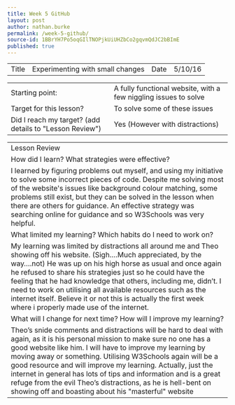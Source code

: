 ```yaml
---
title: Week 5 GitHub
layout: post
author: nathan.burke
permalink: /week-5-github/
source-id: 1BBrYH7Po5oqGIlTNOPjkUiUHZbCo2gqvmQdJC2bBImE
published: true
---
```

<table>
  <tr>
    <td>Title</td>
    <td>Experimenting with small changes</td>
    <td>Date</td>
    <td>5/10/16</td>
  </tr>
</table>


<table>
  <tr>
    <td>Starting point:</td>
    <td>A fully functional website, with a few niggling issues to solve</td>
  </tr>
  <tr>
    <td>Target for this lesson?</td>
    <td>To solve some of these issues</td>
  </tr>
  <tr>
    <td>Did I reach my target? 
(add details to "Lesson Review")</td>
    <td> Yes (However with distractions)</td>
  </tr>
</table>


<table>
  <tr>
    <td>Lesson Review</td>
  </tr>
  <tr>
    <td>How did I learn? What strategies were effective? </td>
  </tr>
  <tr>
    <td>I learned by figuring problems out myself, and using my initiative to solve some incorrect pieces of code. Despite me solving most of the website's issues like background colour matching, some problems still exist, but they can be solved in the lesson when there are others for guidance. An effective strategy was searching online for guidance and so W3Schools was very helpful.</td>
  </tr>
  <tr>
    <td>What limited my learning? Which habits do I need to work on? </td>
  </tr>
  <tr>
    <td>My learning was limited by distractions all around me and Theo showing off his website. (Sigh….Much appreciated, by the way….not) He was up on his high horse as usual and once again he refused to share his strategies just so he could have the feeling that he had knowledge that others, including me, didn’t. I need to work on utilising all available resources such as the internet itself. Believe it or not this is actually the first week where i properly made use of the internet.</td>
  </tr>
  <tr>
    <td>What will I change for next time? How will I improve my learning?</td>
  </tr>
  <tr>
    <td>Theo’s snide comments and distractions will be hard to deal with again, as it is his personal mission to make sure no one has a good website like him. I will have to improve my learning  by moving away or something. Utilising W3Schools again will be a good resource and will improve my learning. Actually, just the internet in general has lots of tips and information and is a great refuge from the evil Theo’s distractions, as he is hell-bent on showing off and boasting about his "masterful" website</td>
  </tr>
</table>


